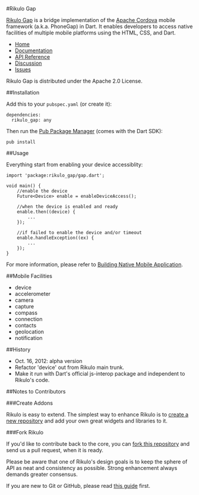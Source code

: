 #Rikulo Gap

[Rikulo Gap](http://rikulo.org) is a bridge implementation of the [Apache Cordova](http://incubator.apache.org/cordova/) mobile framework (a.k.a. PhoneGap) in Dart. It enables developers to access native facilities of multiple mobile platforms using the HTML, CSS, and Dart.
 
* [Home](http://rikulo.org)
* [Documentation](http://docs.rikulo.org/rikulo/latest/Device_Services/)
* [API Reference](http://api.rikulo.org/rikulo-gap/latest)
* [Discussion](http://stackoverflow.com/questions/tagged/rikulo)
* [Issues](https://github.com/rikulo/rikulo-gap/issues)

Rikulo Gap is distributed under the Apache 2.0 License.

##Installation

Add this to your `pubspec.yaml` (or create it):

    dependencies:
      rikulo_gap: any

Then run the [Pub Package Manager](http://www.dartlang.org/docs/pub-package-manager/) (comes with the Dart SDK):

    pub install

##Usage

Everything start from enabling your device accessiblity:

    import 'package:rikulo_gap/gap.dart';

    void main() {
        //enable the device
    	Future<Device> enable = enableDeviceAccess(); 

        //when the device is enabled and ready
    	enable.then((device) {
     		...
    	});

        //if failed to enable the device and/or timeout
    	enable.handleException((ex) {
    		...
        });
    }

For more information, please refer to [Building Native Mobile Application](http://docs.rikulo.org/rikulo/latest/Getting_Started/Building_Native_Mobile_Application.html).

##Mobile Facilities	  
* device
* accelerometer
* camera
* capture
* compass
* connection
* contacts
* geolocation
* notification

##History
* Oct. 16, 2012: alpha version
 * Refactor 'device' out from Rikulo main trunk.
 * Make it run with Dart's official js-interop package and independent to Rikulo's code.

##Notes to Contributors

###Create Addons

Rikulo is easy to extend. The simplest way to enhance Rikulo is to [create a new repository](https://help.github.com/articles/create-a-repo) and add your own great widgets and libraries to it.

###Fork Rikulo

If you'd like to contribute back to the core, you can [fork this repository](https://help.github.com/articles/fork-a-repo) and send us a pull request, when it is ready.

Please be aware that one of Rikulo's design goals is to keep the sphere of API as neat and consistency as possible. Strong enhancement always demands greater consensus.

If you are new to Git or GitHub, please read [this guide](https://help.github.com/) first.
